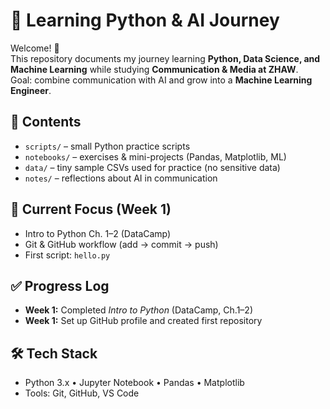 # 📘 Learning Python & AI Journey

Welcome! 👋  
This repository documents my journey learning **Python, Data Science, and Machine Learning** while studying **Communication & Media at ZHAW**.  
Goal: combine communication with AI and grow into a **Machine Learning Engineer**.

## 📂 Contents
- `scripts/` – small Python practice scripts
- `notebooks/` – exercises & mini-projects (Pandas, Matplotlib, ML)
- `data/` – tiny sample CSVs used for practice (no sensitive data)
- `notes/` – reflections about AI in communication

## 🚀 Current Focus (Week 1)
- Intro to Python Ch. 1–2 (DataCamp)
- Git & GitHub workflow (add → commit → push)
- First script: `hello.py`

## ✅ Progress Log
- **Week 1:** Completed *Intro to Python* (DataCamp, Ch.1–2)  
- **Week 1:** Set up GitHub profile and created first repository  

## 🛠️ Tech Stack
- Python 3.x • Jupyter Notebook • Pandas • Matplotlib
- Tools: Git, GitHub, VS Code
